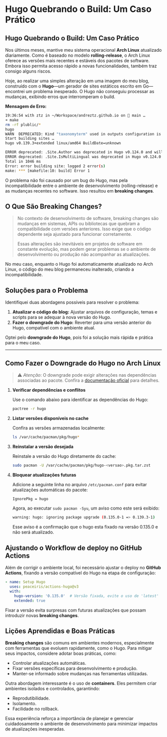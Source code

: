 # Hugo Quebrando o Build: Um Caso Prático


## Hugo Quebrando o Build: Um Caso Prático

Nos últimos meses, mantive meu sistema operacional **Arch Linux** atualizado diariamente. Como é baseado no modelo **rolling-release**, o Arch Linux oferece as versões mais recentes e estáveis dos pacotes de software. Embora isso permita acesso rápido a novas funcionalidades, também traz consigo alguns riscos.

Hoje, ao realizar uma simples alteração em uma imagem do meu blog, construído com o **Hugo**—um gerador de sites estáticos escrito em Go—encontrei um problema inesperado. O Hugo não conseguiu processar as mudanças, exibindo erros que interromperam o build.

**Mensagem de Erro:**

```bash
19:36:54 with ztz in ~/Workspace/andreztz.github.io on  main …
➜ make
rm -rf plublic/*
hugo
WARN  DEPRECATED: Kind "taxonomyterm" used in outputs configuration is deprecated, use "taxonomy" instead.
Start building sites …
hugo v0.139.3+extended linux/amd64 BuildDate=unknown

ERROR deprecated: .Site.Author was deprecated in Hugo v0.124.0 and will be removed in Hugo 0.140.0. Implement taxonomy 'author' or use .Site.Params.Author instead.
ERROR deprecated: .Site.IsMultiLingual was deprecated in Hugo v0.124.0 and will be removed in Hugo 0.140.0. Use hugo.IsMultilingual instead.
Total in 1046 ms
Error: error building site: logged 2 error(s)
make: *** [makefile:10: build] Error 1
```

O problema não foi causado por um bug do Hugo, mas pela incompatibilidade entre o ambiente de desenvolvimento (rolling-release) e as mudanças recentes no software. Isso resultou em **breaking changes**.


## O Que São **Breaking Changes**?

> No contexto de desenvolvimento de software, breaking changes são mudanças em sistemas, APIs ou bibliotecas que quebram a compatibilidade com versões anteriores. Isso exige que o código dependente seja ajustado para funcionar corretamente.
> 
> Essas alterações são inevitáveis em projetos de software em constante evolução, mas podem gerar problemas se o ambiente de desenvolvimento ou produção não acompanhar as atualizações. 

No meu caso, enquanto o Hugo foi automaticamente atualizado no Arch Linux, o código do meu blog permaneceu inalterado, criando a incompatibilidade.


## Soluções para o Problema

Identifiquei duas abordagens possíveis para resolver o problema:

1. **Atualizar o código do blog:** Ajustar arquivos de configuração, temas e scripts para se adequar à nova versão do Hugo.
2. **Fazer o downgrade do Hugo:** Reverter para uma versão anterior do Hugo, compatível com o ambiente atual.

Optei pelo **downgrade do Hugo**, pois foi a solução mais rápida e prática para o meu caso.

---

## Como Fazer o Downgrade do Hugo no Arch Linux

> ⚠️ *Atenção*: O downgrade pode exigir alterações nas dependências associadas ao pacote. Confira a [documentação oficial](https://wiki.archlinux.org/title/Downgrading_packages_(Portugu%C3%AAs)) para detalhes.

1. **Verificar dependências e conflitos**
   
   Use o comando abaixo para identificar as dependências do Hugo:

   ```bash
   pactree -r hugo
   ```

2. **Listar versões disponíveis no cache**

   Confira as versões armazenadas localmente:

   ```bash
   ls /var/cache/pacman/pkg/hugo*
   ```

3. **Reinstalar a versão desejada**

   Reinstale a versão do Hugo diretamente do cache:

   ```bash
   sudo pacman -U /var/cache/pacman/pkg/hugo-<versao>.pkg.tar.zst
   ```

4. **Bloquear atualizações futuras**

   Adicione a seguinte linha no arquivo `/etc/pacman.conf` para evitar atualizações automáticas do pacote:

   ```bash
   IgnorePkg = hugo
   ```

   Agora, ao executar `sudo pacman -Syu`, um aviso como este será exibido:

   ```bash
   warning: hugo: ignoring package upgrade (0.135.0-1 => 0.139.3-1)
   ```

   Esse aviso é a confirmação que o hugo esta fixado na versão 0.135.0 e não será atualizado.


## Ajustando o Workflow de deploy no GitHub Actions

Além de corrigir o ambiente local, foi necessário ajustar o deploy no **GitHub Actions**, fixando a versão compatível do Hugo na etapa de configuração:

```yaml
- name: Setup Hugo
  uses: peaceiris/actions-hugo@v3
  with:
    hugo-version: '0.135.0'  # Versão fixada, evite o uso de 'latest'
    extended: true
```

Fixar a versão evita surpresas com futuras atualizações que possam introduzir 
novas **breaking changes**.


## Lições Aprendidas e Boas Práticas

**Breaking changes** são comuns em ambientes modernos, especialmente com ferramentas que evoluem rapidamente, como o Hugo. Para mitigar seus impactos, considere adotar boas práticas, como:

- Controlar atualizações automáticas.
- Fixar versões específicas para desenvolvimento e produção.
- Manter-se informado sobre mudanças nas ferramentas utilizadas.

Outra abordagem interessante é o uso de **containers**. Eles permitem criar ambientes isolados e controlados, garantindo:

- Reprodutibilidade.
- Isolamento.
- Facilidade no rollback.


Essa experiência reforça a importância de planejar e gerenciar cuidadosamente o ambiente de desenvolvimento para minimizar impactos de atualizações inesperadas.

